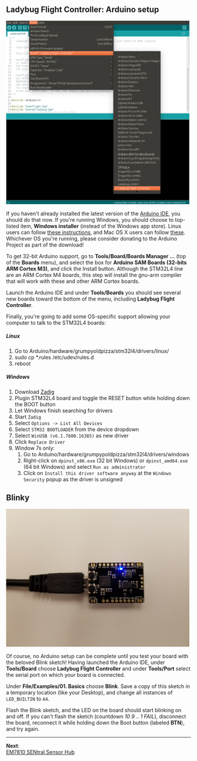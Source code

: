 ## Ladybug Flight Controller: Arduino setup

<img src="images/screenshot2.png" width=500>

<p>

If you haven't already installed the latest version of the [Arduino IDE](https://www.arduino.cc/en/Main/Software), you should do that now.  If you're running Windows, you should choose to top-listed item, <b>Windows installer</b> (instead of the Windows app store).  Linux users can follow [these instructions](https://www.arduino.cc/en/Guide/Linux), and Mac OS X users can follow [these](https://www.arduino.cc/en/Guide/MacOSX). Whichever OS you're running, please consider donating to the Arduino Project as part of the download!

To get 32-bit Arduino support, go to <b>Tools/Board/Boards Manager ...</b> (top of the <b>Boards</b> menu), and select the box for <b>Arduino SAM Boards (32-bits ARM Cortex M3)</b>, and click the Install button.  Although the STM32L4 line are an ARM Cortex M4 boards, this step will install the gnu-arm compiler that will work with these and other ARM Cortex boards.

Launch the Arduino IDE and under <b>Tools/Boards</b> you should see several new boards toward the bottom of the menu, including <b>Ladybug Flight Controller</b>.

Finally, you're going to add some OS-specific support allowing your computer to talk to the STM32L4 boards:

##### Linux

 1. Go to Arduino/hardware/grumpyoldpizza/stm32l4/drivers/linux/
 2. sudo cp *.rules /etc/udev/rules.d
 3. reboot

#####  Windows

 1. Download [Zadig](http://zadig.akeo.ie)
 2. Plugin STM32L4 board and toggle the RESET button while holding down the BOOT button
 3. Let Windows finish searching for drivers
 4. Start ```Zadig```
 5. Select ```Options -> List All Devices```
 6. Select ```STM32 BOOTLOADER``` from the device dropdown
 7. Select ```WinUSB (v6.1.7600.16385)``` as new driver
 8. Click ```Replace Driver```
 9. Window 7s only:
     1. Go to Arduino/hardware/grumpypoldpizza/stm32l4/drivers/windows
     2. Right-click on ```dpinst_x86.exe``` (32 bit Windows) or ```dpinst_amd64.exe``` (64 bit Windows) and select ```Run as administrator```
     3. Click on ```Install this driver software anyway``` at the ```Windows Security``` popup as the driver is unsigned


## Blinky

<img src="images/blinky.png" width=500>

<p>

Of course, no Arduino setup can be complete until you test your board with the beloved Blink sketch! Having launched the Arduino IDE, under <b>Tools/Board</b> choose <b>Ladybug Flight Controller</b> and under <b>Tools/Port</b> select the serial port on which your board is connected.  

Under <b>File/Examples/01. Basics</b> choose <b>Blink</b>. Save a copy of this sketch in a temporary location (like your Desktop), and change all instances of ```LED_BUILTIN``` to ```A4```.

Flash the Blink sketch, and the LED on the board should start blinking on and off.  If you can't flash the sketch (countdown <i>10 9 .. 1 FAIL</i>), disconnect the board, reconnect it while holding down the Boot button (labeled <b>BTN</b>), and try again.

<hr>

<b>Next</b>: <br>[EM7810 SENtral Sensor Hub](https://github.com/simondlevy/Hackflight/wiki/L.01-EM7180-SENtral-Sensor-Hub)
